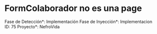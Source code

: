 # FormColaborador no es una page

Fase de Detección*: Implementación
Fase de Inyección*: Implementacion
ID: 75
Proyecto*: NefroVida